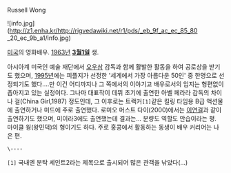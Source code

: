 Russell Wong  

![info.jpg](http://z1.enha.kr/http://rigvedawiki.net/r1/pds/_eb_9f_ac_ec_85_80
_20_ec_9b_a1/info.jpg)

[미국](%EB%AF%B8%EA%B5%AD.md)의 영화배우. [1963년](1963%EB%85%84.md) **[3월1일](3%EC%9B%94%201%EC%9D%BC.md)** 생.

아시아계 미국인 예술 재단에서 [오우삼](%EC%98%A4%EC%9A%B0%EC%82%BC.md) 감독과 함께 활발한 활동을 하여
공로상을 받기도 했으며, [1995년](1995%EB%85%84.md)에는 피플지가 선정한 '세계에서 가장 아름다운 50인' 중
한명으로 선정되기도 했다....만 이건 어디까지나 그 쪽에서의 이야기고 배우로서의 입지는 형편없이 좁아지고 있는 실정이다. 그나마 대표작이
데뷔 초기에 출연한 아벨 페라라 감독의 차이나 걸(China Girl,1987) 정도인데, 그 이후로는 트랙커`[1]`같은 킬링 타임용 B급
액션물에 출연하거나 미드에 주로 출연했다. 로미오 머스트 다이(2000)에서는
[이연걸](%EC%9D%B4%EC%97%B0%EA%B1%B8.md)과 같이 출연하기도 했으며, 미이라3에도 출연했는데 결과는...
분량도 역할도 안습이라는 평.  
마이클 웡(왕민덕)의 형이기도 하다. 주로 홍콩에서 활동하는 동생이 배우 커리어는 나은 편.

`\----`

`[1]` 국내엔 분탁 세인트2라는 제목으로 출시되어 많은 관객을 낚았다(...)

